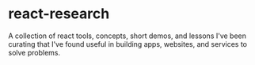 # react-research
A collection of react tools, concepts, short demos, and lessons I've been curating that I've found useful in building apps, websites, and services to solve problems.
